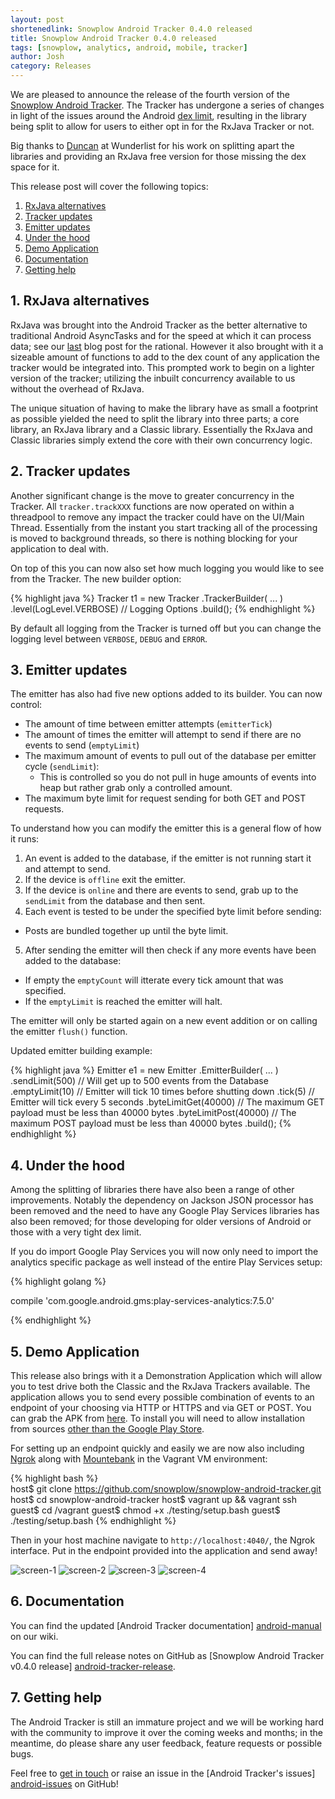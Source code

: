 ```yaml
---
layout: post
shortenedlink: Snowplow Android Tracker 0.4.0 released
title: Snowplow Android Tracker 0.4.0 released
tags: [snowplow, analytics, android, mobile, tracker]
author: Josh
category: Releases
---
```


We are pleased to announce the release of the fourth version of the [Snowplow Android Tracker][repo]. The Tracker has undergone a series of changes in light of the issues around the Android [dex limit][dex-limit], resulting in the library being split to allow for users to either opt in for the RxJava Tracker or not.

Big thanks to [Duncan][duncand] at Wunderlist for his work on splitting apart the libraries and providing an RxJava free version for those missing the dex space for it.

This release post will cover the following topics:

1. [RxJava alternatives](/blog/2015/06/18/snowplow-android-tracker-0.4.0-released/#rx-java-alternatives)
2. [Tracker updates](/blog/2015/06/18/snowplow-android-tracker-0.4.0-released/#tracker-updates)
2. [Emitter updates](/blog/2015/06/18/snowplow-android-tracker-0.4.0-released/#emitter-updates)
3. [Under the hood](/blog/2015/06/18/snowplow-android-tracker-0.4.0-released/#under-the-hood)
4. [Demo Application](/blog/2015/06/18/snowplow-android-tracker-0.4.0-released/#demo-application)
5. [Documentation](/blog/2015/06/18/snowplow-android-tracker-0.4.0-released/#docs)
6. [Getting help](/blog/2015/06/18/snowplow-android-tracker-0.4.0-released/#help)

<!--more-->

<h2><a name="rx-java-alternatives">1. RxJava alternatives</a></h2>

RxJava was brought into the Android Tracker as the better alternative to traditional Android AsyncTasks and for the speed at which it can process data; see our [last][android-0.3.0] blog post for the rational.  However it also brought with it a sizeable amount of functions to add to the dex count of any application the tracker would be integrated into. This prompted work to begin on a lighter version of the tracker; utilizing the inbuilt concurrency available to us without the overhead of RxJava.

The unique situation of having to make the library have as small a footprint as possible yielded the need to split the library into three parts; a core library, an RxJava library and a Classic library.  Essentially the RxJava and Classic libraries simply extend the core with their own concurrency logic.

<h2><a name="tracker-updates">2. Tracker updates</a></h2>

Another significant change is the move to greater concurrency in the Tracker.  All `tracker.trackXXX` functions are now operated on within a threadpool to remove any impact the tracker could have on the UI/Main Thread.  Essentially from the instant you start tracking all of the processing is moved to background threads, so there is nothing blocking for your application to deal with.

On top of this you can now also set how much logging you would like to see from the Tracker.  The new builder option:

{% highlight java %}
Tracker t1 = new Tracker
    .TrackerBuilder( ... )
    .level(LogLevel.VERBOSE) // Logging Options
    .build();
{% endhighlight %}

By default all logging from the Tracker is turned off but you can change the logging level between `VERBOSE`, `DEBUG` and `ERROR`.

<h2><a name="emitter-updates">3. Emitter updates</a></h2>

The emitter has also had five new options added to its builder.  You can now control:

* The amount of time between emitter attempts (`emitterTick`)
* The amount of times the emitter will attempt to send if there are no events to send (`emptyLimit`)
* The maximum amount of events to pull out of the database per emitter cycle (`sendLimit`):
  - This is controlled so you do not pull in huge amounts of events into heap but rather grab only a controlled amount.
* The maximum byte limit for request sending for both GET and POST requests.

To understand how you can modify the emitter this is a general flow of how it runs:

1. An event is added to the database, if the emitter is not running start it and attempt to send.
2. If the device is `offline` exit the emitter.
3. If the device is `online` and there are events to send, grab up to the `sendLimit` from the database and then sent.
4. Each event is tested to be under the specified byte limit before sending:
  - Posts are bundled together up until the byte limit.
5. After sending the emitter will then check if any more events have been added to the database:
  - If empty the `emptyCount` will itterate every tick amount that was specified.
  - If the `emptyLimit` is reached the emitter will halt.

The emitter will only be started again on a new event addition or on calling the emitter `flush()` function.

Updated emitter building example:

{% highlight java %}
Emitter e1 = new Emitter
    .EmitterBuilder( ... )
    .sendLimit(500) // Will get up to 500 events from the Database
    .emptyLimit(10) // Emitter will tick 10 times before shutting down
    .tick(5) // Emitter will tick every 5 seconds
    .byteLimitGet(40000) // The maximum GET payload must be less than 40000 bytes
    .byteLimitPost(40000) // The maximum POST payload must be less than 40000 bytes
    .build();
{% endhighlight %}

<h2><a name="under-the-hood">4. Under the hood</a></h2>

Among the splitting of libraries there have also been a range of other improvements.  Notably the dependency on Jackson JSON processor has been removed and the need to have any Google Play Services libraries has also been removed; for those developing for older versions of Android or those with a very tight dex limit.

If you do import Google Play Services you will now only need to import the analytics specific package as well instead of the entire Play Services setup:

{% highlight golang %}

compile 'com.google.android.gms:play-services-analytics:7.5.0'

{% endhighlight %}

<h2><a name="demo-application">5. Demo Application</a></h2>

This release also brings with it a Demonstration Application which will allow you to test drive both the Classic and the RxJava Trackers available.  The application allows you to send every possible combination of events to an endpoint of your choosing via HTTP or HTTPS and via GET or POST.  You can grab the APK from [here][apk-download].  To install you will need to allow installation from sources [other than the Google Play Store][other-sources].

For setting up an endpoint quickly and easily we are now also including [Ngrok][ngrok] along with [Mountebank][mountebank] in the Vagrant VM environment:

{% highlight bash %}  
 host$ git clone https://github.com/snowplow/snowplow-android-tracker.git
 host$ cd snowplow-android-tracker
 host$ vagrant up && vagrant ssh
guest$ cd /vagrant
guest$ chmod +x ./testing/setup.bash
guest$ ./testing/setup.bash
{% endhighlight %}

Then in your host machine navigate to `http://localhost:4040/`, the Ngrok interface.  Put in the endpoint provided into the application and send away!

![screen-1][android-app-1]
![screen-2][android-app-classic]
![screen-3][android-app-classic-1]
![screen-4][android-app-classic-2]

<h2><a name="docs">6. Documentation</a></h2>

You can find the updated [Android Tracker documentation] [android-manual] on our wiki.

You can find the full release notes on GitHub as [Snowplow Android Tracker v0.4.0 release] [android-tracker-release].

<h2><a name="help">7. Getting help</a></h2>

The Android Tracker is still an immature project and we will be working hard with the community to improve it over the coming weeks and months; in the meantime, do please share any user feedback, feature requests or possible bugs.

Feel free to [get in touch][talk-to-us] or raise an issue in the [Android Tracker's issues] [android-issues] on GitHub!

[android-app-1]: /assets/img/blog/2015/06/android-app-1.png
[android-app-rx]: /assets/img/blog/2015/06/android-app-rx.png
[android-app-classic]: /assets/img/blog/2015/06/android-app-classic.png
[android-app-classic-1]: /assets/img/blog/2015/06/android-app-classic-1.png
[android-app-classic-2]: /assets/img/blog/2015/06/android-app-classic-2.png

[repo]: https://github.com/snowplow/snowplow-android-tracker
[duncand]: https://github.com/duncan

[dex-limit]: https://developer.android.com/tools/building/multidex.html
[android-0.3.0]: http://snowplowanalytics.com/blog/2015/02/18/snowplow-android-tracker-0.3.0-released/
[apk-download]: http://PUT_IN_URL/
[other-sources]: http://developer.android.com/distribute/tools/open-distribution.html
[ngrok]: https://ngrok.com/
[mountebank]: http://www.mbtest.org/

[android-setup]: https://github.com/snowplow/snowplow/wiki/Android-Tracker-Setup
[android-manual]: https://github.com/snowplow/snowplow/wiki/Android-Tracker
[android-manual-self]: https://github.com/snowplow/snowplow/wiki/Android-Tracker#self-describing-json
[android-tracker-release]: https://github.com/snowplow/snowplow-android-tracker/releases/tag/0.4.0

[talk-to-us]: https://github.com/snowplow/snowplow/wiki/Talk-to-us
[android-issues]: https://github.com/snowplow/snowplow-android-tracker/issues
